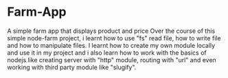 # Farm-App
A simple farm app that displays product and price
Over the course of this simple node-farm project, i learnt how to use "fs" read file, how to write file and how to manipulate files.
I learnt how to create my own module locally and use it in my project and i also learn how to work with the basics of nodejs like creating server with "http" module, routing with "url" and even working with third party module like "slugify".
